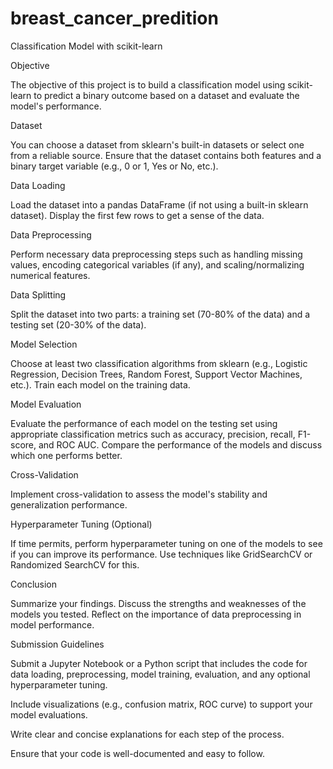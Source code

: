# breast_cancer_predition

Classification Model with scikit-learn

Objective

The objective of this project is to build a classification model using scikit-learn to predict a binary outcome based on a dataset and evaluate the model's performance.

Dataset

You can choose a dataset from sklearn's built-in datasets or select one from a reliable source. Ensure that the dataset contains both features and a binary target variable (e.g., 0 or 1, Yes or No, etc.).

Data Loading

Load the dataset into a pandas DataFrame (if not using a built-in sklearn dataset). Display the first few rows to get a sense of the data.

Data Preprocessing

Perform necessary data preprocessing steps such as handling missing values, encoding categorical variables (if any), and scaling/normalizing numerical features.

Data Splitting

Split the dataset into two parts: a training set (70-80% of the data) and a testing set (20-30% of the data).

Model Selection

Choose at least two classification algorithms from sklearn (e.g., Logistic Regression, Decision Trees, Random Forest, Support Vector Machines, etc.). Train each model on the training data.

Model Evaluation

Evaluate the performance of each model on the testing set using appropriate classification metrics such as accuracy, precision, recall, F1-score, and ROC AUC. Compare the performance of the models and discuss which one performs better.

Cross-Validation

Implement cross-validation to assess the model's stability and generalization performance.

Hyperparameter Tuning (Optional)

If time permits, perform hyperparameter tuning on one of the models to see if you can improve its performance. Use techniques like GridSearchCV or Randomized SearchCV for this.


Conclusion

Summarize your findings. Discuss the strengths and weaknesses of the models you tested. Reflect on the importance of data preprocessing in model performance.


Submission Guidelines

Submit a Jupyter Notebook or a Python script that includes the code for data loading, preprocessing, model training, evaluation, and any optional hyperparameter tuning.

Include visualizations (e.g., confusion matrix, ROC curve) to support your model evaluations.

Write clear and concise explanations for each step of the process.

Ensure that your code is well-documented and easy to follow.
